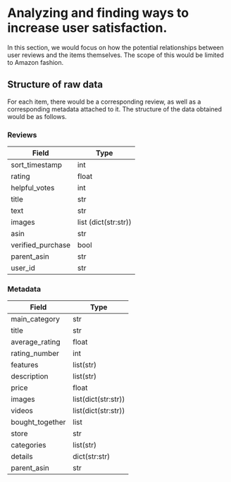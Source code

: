 # Analyzing and finding ways to increase user satisfaction.
In this section, we would focus on how the potential relationships between user reviews and the items themselves. The scope of this would be limited to Amazon fashion.

## Structure of raw data
For each item, there would be a corresponding review, as well as a corresponding metadata attached to it. The structure of the data obtained would be as follows.
### Reviews
|Field|Type|
|--|--|
|sort_timestamp|int|
|rating|float|
|helpful_votes|int|
|title|str|
|text|str|
|images|list (dict(str:str))|
|asin|str|
|verified_purchase|bool|
|parent_asin|str|
|user_id|str|

### Metadata
|Field|Type|
|--|--|
|main_category|str|
|title|str|
|average_rating|float|
|rating_number|int|
|features|list(str)|
|description|list(str)|
|price|float|
|images|list(dict(str:str))|
|videos|list(dict(str:str))|
|bought_together|list|
|store|str|
|categories|list(str)|
|details|dict(str:str)|
|parent_asin|str|